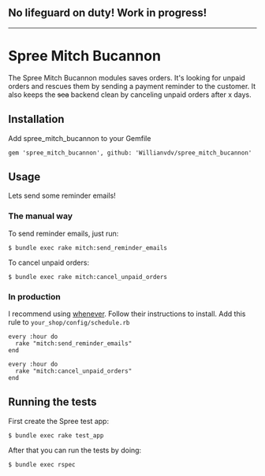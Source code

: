 No lifeguard on duty! Work in progress! 
---
---

# Spree Mitch Bucannon

The Spree Mitch Bucannon modules saves orders. It's looking for unpaid orders and rescues them by sending a payment reminder to the customer. It also keeps the ~~sea~~ backend clean by canceling unpaid orders after x days.


## Installation

Add spree_mitch_bucannon to your Gemfile

`gem 'spree_mitch_bucannon', github: 'Willianvdv/spree_mitch_bucannon'`


## Usage
Lets send some reminder emails!

### The manual way

To send reminder emails, just run:

```
$ bundle exec rake mitch:send_reminder_emails
```

To cancel unpaid orders:

```
$ bundle exec rake mitch:cancel_unpaid_orders
```


### In production

I recommend using [whenever](https://github.com/javan/whenever). Follow their instructions to install. Add this rule to `your_shop/config/schedule.rb`

```
every :hour do
  rake "mitch:send_reminder_emails"
end

every :hour do
  rake "mitch:cancel_unpaid_orders"
end
```



## Running the tests

First create the Spree test app:

```
$ bundle exec rake test_app
```

After that you can run the tests by doing:

```
$ bundle exec rspec
```
